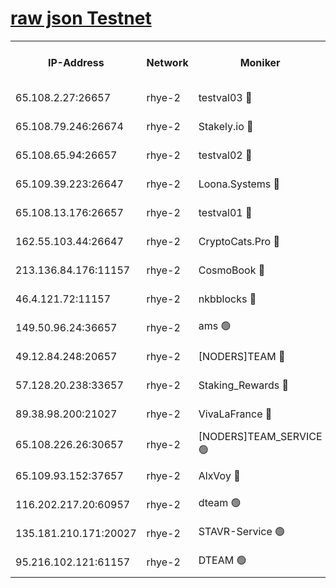 
[raw json Testnet](https://rpc-check.quickt.stavr.tech/quickt/rpc-quickt-result.json)
=


<table><tr><th>IP-Address</th><th>Network</th><th>Moniker</th><th>Latest Block Height</th><th>Earliest Block Height</th><th>Catching Up</th><th>Tx Index</th><th>Voting Power</th><th>Scan Time</th></tr><tr><td>65.108.2.27:26657</td><td>rhye-2</td><td>testval03 🔴</td><td>891999</td><td>1</td><td>False</td><td>on</td><td>11002050</td><td>2024-02-20T03:41:48.463973111UTC</td></tr><tr><td>65.108.79.246:26674</td><td>rhye-2</td><td>Stakely.io 🔴</td><td>891999</td><td>1</td><td>False</td><td>on</td><td>10010</td><td>2024-02-20T03:41:50.880608715UTC</td></tr><tr><td>65.108.65.94:26657</td><td>rhye-2</td><td>testval02 🔴</td><td>891999</td><td>1</td><td>False</td><td>on</td><td>11002050</td><td>2024-02-20T03:41:53.762745124UTC</td></tr><tr><td>65.109.39.223:26647</td><td>rhye-2</td><td>Loona.Systems 🔴</td><td>892000</td><td>1</td><td>False</td><td>off</td><td>86949</td><td>2024-02-20T03:41:56.969004911UTC</td></tr><tr><td>65.108.13.176:26657</td><td>rhye-2</td><td>testval01 🔴</td><td>892000</td><td>1</td><td>False</td><td>on</td><td>13082010</td><td>2024-02-20T03:41:58.007483943UTC</td></tr><tr><td>162.55.103.44:26647</td><td>rhye-2</td><td>CryptoCats.Pro 🔴</td><td>892006</td><td>1</td><td>False</td><td>off</td><td>9999</td><td>2024-02-20T03:42:30.753342611UTC</td></tr><tr><td>213.136.84.176:11157</td><td>rhye-2</td><td>CosmoBook 🔴</td><td>892005</td><td>65301</td><td>False</td><td>off</td><td>1528057</td><td>2024-02-20T03:42:24.258544677UTC</td></tr><tr><td>46.4.121.72:11157</td><td>rhye-2</td><td>nkbblocks 🔴</td><td>891997</td><td>70101</td><td>False</td><td>off</td><td>81491</td><td>2024-02-20T03:41:41.043410358UTC</td></tr><tr><td>149.50.96.24:36657</td><td>rhye-2</td><td>ams 🟢</td><td>892003</td><td>133501</td><td>False</td><td>on</td><td>0</td><td>2024-02-20T03:42:13.632887174UTC</td></tr><tr><td>49.12.84.248:20657</td><td>rhye-2</td><td>[NODERS]TEAM 🔴</td><td>892002</td><td>146001</td><td>False</td><td>on</td><td>59690</td><td>2024-02-20T03:42:11.135659200UTC</td></tr><tr><td>57.128.20.238:33657</td><td>rhye-2</td><td>Staking_Rewards 🔴</td><td>892000</td><td>149101</td><td>False</td><td>on</td><td>9900</td><td>2024-02-20T03:41:56.569091372UTC</td></tr><tr><td>89.38.98.200:21027</td><td>rhye-2</td><td>VivaLaFrance 🔴</td><td>891998</td><td>220501</td><td>False</td><td>off</td><td>10000</td><td>2024-02-20T03:41:43.500079345UTC</td></tr><tr><td>65.108.226.26:30657</td><td>rhye-2</td><td>[NODERS]TEAM_SERVICE 🟢</td><td>892000</td><td>241501</td><td>False</td><td>on</td><td>0</td><td>2024-02-20T03:41:57.495253290UTC</td></tr><tr><td>65.109.93.152:37657</td><td>rhye-2</td><td>AlxVoy 🔴</td><td>891998</td><td>315173</td><td>False</td><td>on</td><td>143351</td><td>2024-02-20T03:41:45.939034758UTC</td></tr><tr><td>116.202.217.20:60957</td><td>rhye-2</td><td>dteam 🟢</td><td>891999</td><td>421794</td><td>False</td><td>on</td><td>0</td><td>2024-02-20T03:41:54.189563398UTC</td></tr><tr><td>135.181.210.171:20027</td><td>rhye-2</td><td>STAVR-Service 🟢</td><td>892002</td><td>890001</td><td>False</td><td>on</td><td>0</td><td>2024-02-20T03:42:08.685094018UTC</td></tr><tr><td>95.216.102.121:61157</td><td>rhye-2</td><td>DTEAM 🟢</td><td>891999</td><td>891701</td><td>False</td><td>on</td><td>0</td><td>2024-02-20T03:41:51.238635495UTC</td></tr></table>